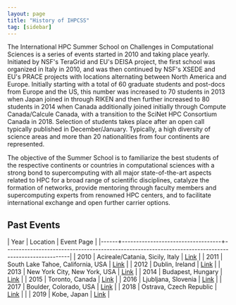 ```yaml
---
layout: page
title: "History of IHPCSS"
tag: [sidebar]
---
```


The International HPC Summer School on Challenges in Computational Sciences is a series of events started in 2010 and taking place yearly.
Initiated by NSF's TeraGrid and EU's DEISA project, the first school was organized in Italy in 2010, and was then continued by NSF's XSEDE and EU's PRACE projects with locations alternating between North America and Europe.
Initially starting with a total of 60 graduate students and post-docs from Europe and the US, this number was increased to 70 students in 2013 when Japan joined in through RIKEN and then further increased to 80 students in 2014 when Canada additionally joined initially through Compute Canada/Calcule Canada, with a transition to the SciNet HPC Consortium Canada in 2018.
Selection of students takes place after an open call typically published in December/January.
Typically, a high diversity of science areas and more than 20 nationalities from four continents are represented.

The objective of the Summer School is to familiarize the best students of the respective continents or countries in computational sciences with a strong bond to supercomputing with all major state-of-the-art aspects related to HPC for a broad range of scientific disciplines, catalyze the formation of networks, provide mentoring through faculty members and supercomputing experts from renowned HPC centers, and to facilitate international exchange and open further carrier options.

## Past Events

| Year | Location                          | Event Page                                                                                          |
|------+-----------------------------------+-----------------------------------------------------------------------------------------------------|
| 2010 | Acireale/Catania, Sicily, Italy   | [Link](http://www.isgtw.org/feature/feature-deisa-and-teragrid-host-joint-euus-summer-school-italy) |
| 2011 | South Lake Tahoe, California, USA | [Link](http://www.ncsa.illinois.edu/Conferences/EUS-summerschool/)                                  |
| 2012 | Dublin, Ireland                   | [Link](https://www.xsede.org/web/summerschool12)                                                    |
| 2013 | New York City, New York, USA      | [Link](https://www.xsede.org/web/summerschool13)                                                    |
| 2014 | Budapest, Hungary                 | [Link](https://www.xsede.org/web/summerschool13)                                                    |
| 2015 | Toronto, Canada                   | [Link](https://ihpcss2015.computecanada.ca/)                                                        |
| 2016 | Ljubljana, Slovenia               | [Link](http://ihpcss2016.hpc.fs.uni-lj.si/)                                                         |
| 2017 | Boulder, Colorado, USA            | [Link](https://confluence.xsede.org/display/IH17/International+HPC+Summer+School+2017)              |
| 2018 | Ostrava, Czech Republic           | [Link](http://ihpcss18.it4i.cz)                                                                     |                        |
| 2019 | Kobe, Japan                       | [Link](https://ss19.ihpcss.org)                                                                     |
